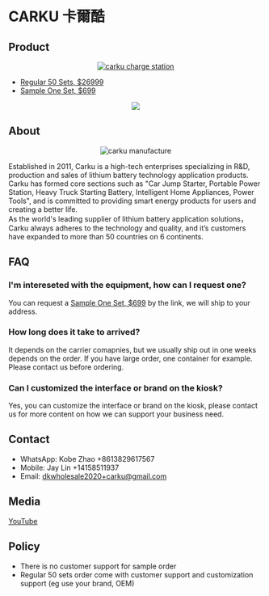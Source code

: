 # CARKU 卡爾酷

## Product

<p align="center">
  <a href="https://youtu.be/q4HvRy7wZvw?feature=shared" target="_blank"><img alt="carku charge station" src="https://github.com/dotku/carku/assets/1519232/a7588efe-1ab3-4612-a62b-682ab9014a1b" />
  </a>
</p>

* [Regular 50 Sets, $26999](https://buy.stripe.com/fZeaEQfiT35Vdb26os)
* [Sample One Set, $699](https://buy.stripe.com/7sI6oAc6H8qf7QI9AD)

<p align="center"><img src="https://github.com/dotku/carku/assets/1519232/d2ffb63c-2d67-4fc0-b6b6-5702253b4b82" /></p>

## About

<p align="center">
  <img alt="carku manufacture" src="https://www.car-ku.com/images/ab2.jpg" />
</p>

Established in 2011, Carku is a high-tech enterprises specializing in R&D, production and sales of lithium battery technology application products. 
Carku has formed core sections such as "Car Jump Starter, Portable Power Station, Heavy Truck Starting Battery, Intelligent Home Appliances, Power Tools", 
and is committed to providing smart energy products for users and creating a better life.  
As the world's leading supplier of lithium battery application solutions，Carku always adheres to  the technology and quality, 
and it’s customers have expanded to more than 50 countries on 6 continents.

## FAQ

### I'm intereseted with the equipment, how can I request one?

You can request a [Sample One Set, $699](https://buy.stripe.com/7sI6oAc6H8qf7QI9AD) by the link, we will ship to your address.

### How long does it take to arrived?

It depends on the carrier comapnies, but we usually ship out in one weeks depends on the order. If you have large order, one container for example. 
Please contact us before ordering.

### Can I customized the interface or brand on the kiosk?

Yes, you can customize the interface or brand on the kiosk, please contact us for more content on how we can support your business need.

## Contact

* WhatsApp: Kobe Zhao +8613829617567
* Mobile: Jay Lin +14158511937
* Email: [dkwholesale2020+carku@gmail.com](mailto:dkwholesale2020+carku@gmail.com)

## Media

[YouTube](https://www.youtube.com/@carku-us)

## Policy

* There is no customer support for sample order
* Regular 50 sets order come with customer support and customization support (eg use your brand, OEM)
